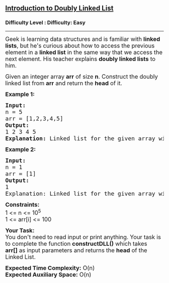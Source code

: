 <h2><a href="https://www.geeksforgeeks.org/problems/introduction-to-doubly-linked-list/1?utm_source=youtube&utm_medium=collab_striver_ytdescription&utm_campaign=introduction-to-doubly-linked-list">Introduction to Doubly Linked List</a></h2><h3>Difficulty Level : Difficulty: Easy</h3><hr><div class="problems_problem_content__Xm_eO" style="user-select: auto;"><p style="user-select: auto;"><span style="font-size: 18px; user-select: auto;">Geek is learning data structures and is familiar with <strong style="user-select: auto;">linked lists</strong>, but he's curious about how to access the previous element&nbsp;in a <strong style="user-select: auto;">linked list</strong> in the same way that we access&nbsp;the next element. His teacher explains <strong style="user-select: auto;">doubly linked lists</strong> to him.</span></p>
<p style="user-select: auto;"><span style="font-size: 18px; user-select: auto;">Given an integer array <strong style="user-select: auto;">arr</strong> of size <strong style="user-select: auto;">n</strong>. Construct the doubly linked list from <strong style="user-select: auto;">arr</strong> and return the <strong style="user-select: auto;">head</strong> of it.</span></p>
<p style="user-select: auto;"><span style="font-size: 18px; user-select: auto;"><strong style="user-select: auto;">Example 1:</strong></span></p>
<pre style="user-select: auto;"><span style="font-size: 18px; user-select: auto;"><strong style="user-select: auto;">Input:</strong>
n = 5
arr = [1,2,3,4,5]
<strong style="user-select: auto;">Output:</strong>
1 2 3 4 5
<strong style="user-select: auto;">Explanation:</strong> Linked list for the given array will be 1&lt;-&gt;2&lt;-&gt;3&lt;-&gt;4&lt;-&gt;5.</span></pre>
<p style="user-select: auto;"><span style="font-size: 18px; user-select: auto;"><strong style="user-select: auto;">Example 2:</strong></span></p>
<pre style="user-select: auto;"><span style="font-size: 18px; user-select: auto;"><strong style="user-select: auto;">Input:</strong>
n = 1
arr = [1]
<strong style="user-select: auto;">Output:</strong>
1
Explanation: Linked list for the given array will be 1.</span></pre>
<p style="user-select: auto;"><span style="font-size: 18px; user-select: auto;"><strong style="user-select: auto;">Constraints:</strong><br style="user-select: auto;">1 &lt;= n &lt;= 10<sup style="user-select: auto;">5</sup><br style="user-select: auto;">1 &lt;= arr[i] &lt;= 100</span></p>
<p style="user-select: auto;"><span style="font-size: 18px; user-select: auto;"><strong style="user-select: auto;">Your Task:</strong><br style="user-select: auto;">You don't need to read input or print anything. Your task is to complete the function <strong style="user-select: auto;">constructDLL()</strong> which takes <strong style="user-select: auto;">arr[]</strong>&nbsp;as input parameters and returns the <strong style="user-select: auto;">head</strong> of the Linked List.</span></p>
<p style="user-select: auto;"><span style="font-size: 18px; user-select: auto;"><strong style="user-select: auto;">Expected Time Complexity:</strong>&nbsp;O(n)<br style="user-select: auto;"><strong style="user-select: auto;">Expected Auxiliary Space:</strong>&nbsp;O(n)</span></p></div>